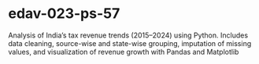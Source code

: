 # edav-023-ps-57
Analysis of India’s tax revenue trends (2015–2024) using Python. Includes data cleaning, source-wise and state-wise grouping, imputation of missing values, and visualization of revenue growth with Pandas and Matplotlib
